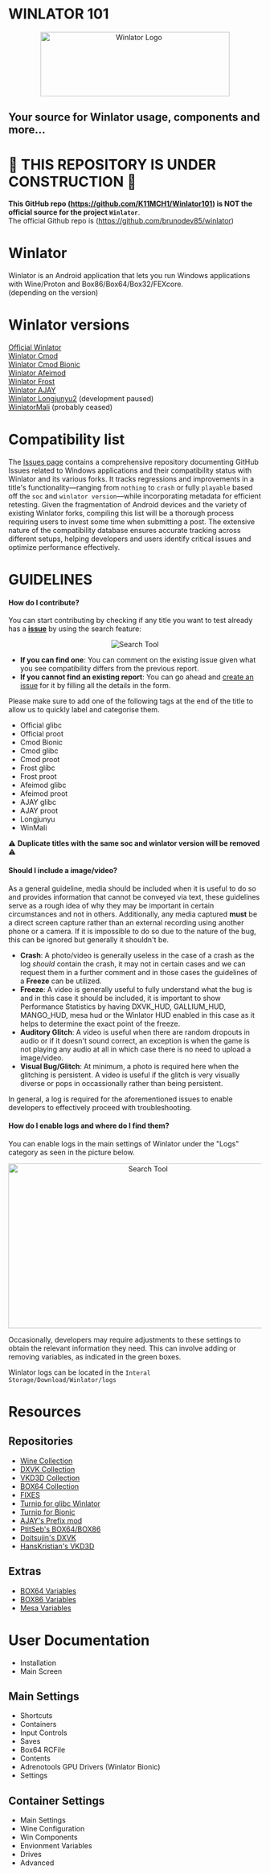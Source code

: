 # WINLATOR 101

<p align="center">
	<img src="logo.png" width="376" height="128" alt="Winlator Logo" />  
</p>

## Your source for Winlator usage, components and more...

# 🚧 THIS REPOSITORY IS UNDER CONSTRUCTION 🚧

**This GitHub repo (<https://github.com/K11MCH1/Winlator101>) is NOT the official
source for the project `Winlator`**.   
The official Github repo is (<https://github.com/brunodev85/winlator>)

# Winlator

Winlator is an Android application that lets you run Windows applications with Wine/Proton and Box86/Box64/Box32/FEXcore.  
(depending on the version)

# Winlator versions

[Official Winlator](https://github.com/brunodev85/winlator)  
[Winlator Cmod](https://github.com/coffincolors/winlator/releases)  
[Winlator Cmod Bionic](https://github.com/jhinzuo/winlator_bionic/releases)  
[Winlator Afeimod](https://github.com/afeimod/winlator-mod/releases/)  
[Winlator Frost](https://github.com/MrPhryaNikFrosty/Winlator-Frost/releases)  
[Winlator AJAY](https://github.com/ajay9634/winlator-ajay/releases)  
[Winlator Longjunyu2](https://github.com/longjunyu2/winlator/releases) (development paused)  
[WinlatorMali](https://github.com/Fcharan/WinlatorMali/releases) (probably ceased)  


# Compatibility list  

The [Issues page](https://github.com/K11MCH1/Winlator101/issues) contains a comprehensive repository documenting GitHub Issues related to Windows applications and their compatibility status with Winlator and its various forks. It tracks regressions and improvements in a title's functionality—ranging from `nothing` to  `crash` or fully `playable` based off the `soc` and `winlator version`—while incorporating metadata for efficient retesting. 
Given the fragmentation of Android devices and the variety of existing Winlator forks, compiling this list will be a thorough process requiring users to invest some time when submitting a post. The extensive nature of the compatibility database ensures accurate tracking across different setups, helping developers and users identify critical issues and optimize performance effectively.  

# GUIDELINES

#### How do I contribute?
You can start contributing by checking if any title you want to test already has a [**issue**](https://github.com/K11MCH1/Winlator101/issues) by using the search feature: 

<p align="center">
	<img src="search_tool.gif" alt="Search Tool" />  
</p>

* **If you can find one**: You can comment on the existing issue given what you see compatibility differs from the previous report.   
* **If you cannot find an existing report**: You can go ahead and [create an issue](https://github.com/K11MCH1/Winlator101/issues/new/choose) for it by filling all the details in the form.

Please make sure to add one of the following tags at the end of the title to allow us to quickly label and categorise them.

* Official glibc
* Official proot
* Cmod Bionic
* Cmod glibc
* Cmod proot
* Frost glibc
* Frost proot
* Afeimod glibc
* Afeimod proot
* AJAY glibc
* AJAY proot
* Longjunyu
* WinMali

⚠️ **Duplicate titles with the same soc and winlator version will be removed** ⚠️

#### Should I include a image/video?
As a general guideline, media should be included when it is useful to do so and provides information that cannot be conveyed via text, these guidelines serve as a rough idea of why they may be important in certain circumstances and not in others. Additionally, any media captured **must** be a direct screen capture rather than an external recording using another phone or a camera. If it is impossible to do so due to the nature of the bug, this can be ignored but generally it shouldn't be.
* **Crash**: A photo/video is generally useless in the case of a crash as the log *should* contain the crash, it may not in certain cases and we can request them in a further comment and in those cases the guidelines of a **Freeze** can be utilized.
* **Freeze**: A video is generally useful to fully understand what the bug is and in this case it should be included, it is important to show Performance Statistics by having DXVK_HUD, GALLIUM_HUD, MANGO_HUD, mesa hud or the Winlator HUD enabled in this case as it helps to determine the exact point of the freeze.
* **Auditory Glitch**: A video is useful when there are random dropouts in audio or if it doesn't sound correct, an exception is when the game is not playing any audio at all in which case there is no need to upload a image/video.
* **Visual Bug/Glitch**: At minimum, a photo is required here when the glitching is persistent. A video is useful if the glitch is very visually diverse or pops in occassionally rather than being persistent.

In general, a log is required for the aforementioned issues to enable developers to effectively proceed with troubleshooting.

#### How do I enable logs and where do I find them?

You can enable logs in the main settings of Winlator under the "Logs" category as seen in the picture below.

<p align="center">
	<img src="enabling_logs.png" width="540" height="328" alt="Search Tool" />  
</p>

Occasionally, developers may require adjustments to these settings to obtain the relevant information they need. This can involve adding or removing variables, as indicated in the green boxes.

Winlator logs can be located in the `Interal Storage/Download/Winlator/logs`

# Resources

## Repositories

* [Wine Collection](https://github.com/K11MCH1/Winlator101/releases/tag/wine_col)
* [DXVK Collection](https://github.com/K11MCH1/Winlator101/releases/tag/dxvk_col)
* [VKD3D Collection](https://github.com/K11MCH1/Winlator101/releases/tag/vkd3d_col)
* [BOX64 Collection](https://github.com/K11MCH1/Winlator101/releases/tag/box64_col)
* [FIXES]()
* [Turnip for glibc Winlator](https://github.com/K11MCH1/WinlatorTurnipDrivers)
* [Turnip for Bionic](https://github.com/K11MCH1/AdrenoToolsDrivers)
* [AJAY's Prefix mod](https://github.com/ajay9634/Ajay-prefix/releases/tag/Ajay_prefix)
* [PtitSeb's BOX64/BOX86](https://github.com/ptitSeb/box64/actions)
* [Doitsujin's DXVK](https://github.com/doitsujin/dxvk/releases)
* [HansKristian's VKD3D](https://github.com/HansKristian-Work/vkd3d-proton/releases)

## Extras

* [BOX64 Variables](https://github.com/ptitSeb/box64/blob/main/docs/USAGE.md)
* [BOX86 Variables](https://github.com/ptitSeb/box86/blob/master/docs/USAGE.md)
* [Mesa Variables](https://docs.mesa3d.org/envvars.html#gallium-environment-variables)

# User Documentation  

* Installation
* Main Screen

## Main Settings

* Shortcuts
* Containers
* Input Controls
* Saves
* Box64 RCFile
* Contents
* Adrenotools GPU Drivers (Winlator Bionic)
* Settings

## Container Settings

* Main Settings
* Wine Configuration
* Win Components
* Envionment Variables
* Drives
* Advanced

